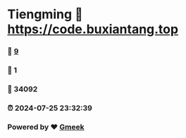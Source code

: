 # Tiengming :link: https://code.buxiantang.top 
### :page_facing_up: [9](https://code.buxiantang.top/tag.html) 
### :speech_balloon: 1 
### :hibiscus: 34092 
### :alarm_clock: 2024-07-25 23:32:39 
### Powered by :heart: [Gmeek](https://github.com/Meekdai/Gmeek)
